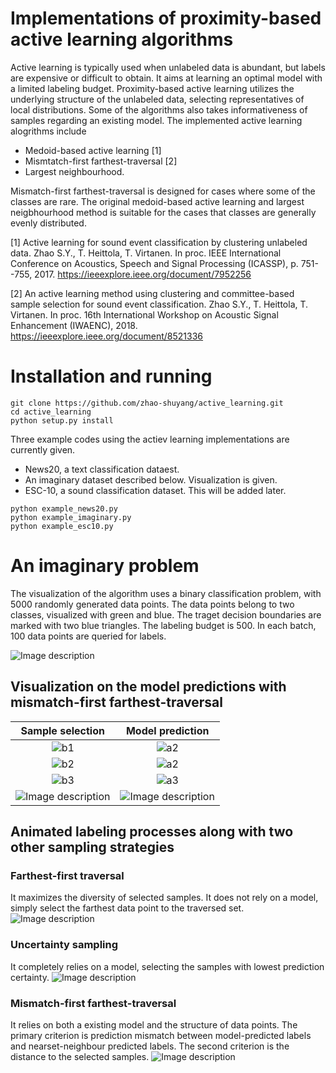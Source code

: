 # Implementations of proximity-based active learning algorithms
Active learning is typically used when unlabeled data is abundant, but labels are expensive or difficult to obtain. It aims at learning an optimal model with a limited labeling budget. Proximity-based active learning utilizes the underlying structure of the unlabeled data, selecting representatives of local 
distributions. Some of the algorithms also takes informativeness of samples regarding an existing model. The implemented active learning alogrithms include

- Medoid-based active learning [1]
- Mismtatch-first farthest-traversal [2]
- Largest neighbourhood. 

Mismatch-first farthest-traversal is designed for cases where some of the classes are rare. The original medoid-based active learning and largest neigbhourhood method is suitable for the cases that classes are generally evenly distributed.


[1] Active learning for sound event classification by clustering unlabeled data. Zhao S.Y., T. Heittola, T. Virtanen. In proc. IEEE International Conference on Acoustics, Speech and Signal Processing (ICASSP), p. 751--755, 2017. https://ieeexplore.ieee.org/document/7952256

[2] An active learning method using clustering and committee-based sample selection for sound event classification. Zhao S.Y., T. Heittola, T. Virtanen. In proc. 16th International Workshop on Acoustic Signal Enhancement (IWAENC), 2018. https://ieeexplore.ieee.org/document/8521336

# Installation and running
~~~
git clone https://github.com/zhao-shuyang/active_learning.git
cd active_learning
python setup.py install
~~~

Three example codes using the actiev learning implementations are currently given. 

- News20, a text classification dataest. 
- An imaginary dataset described below. Visualization is given.
- ESC-10, a sound classification dataset. This will be added later.

~~~
python example_news20.py
python example_imaginary.py
python example_esc10.py
~~~

# An imaginary problem
The visualization of the algorithm uses a binary classification problem, with 5000 randomly generated data points. The data points belong to two classes, visualized with green and blue. The traget decision boundaries are marked with two blue triangles. The labeling budget is 500. In each batch, 100 data points are queried for labels.

![Image description](http://zsy.fi/static/active/MFFT/training_set.png)


## Visualization on the model predictions with mismatch-first farthest-traversal
Sample selection             |  Model prediction
:-------------------------:|:-------------------------:
![b1](http://zsy.fi/static/active/MFFT/b1.png) | ![a2](http://zsy.fi/static/active/MFFT/a2.png)
![b2](http://zsy.fi/static/active/MFFT/b2.png)| ![a2](http://zsy.fi/static/active/MFFT/a3.png)
![b3](http://zsy.fi/static/active/MFFT/b3.png)| ![a3](http://zsy.fi/static/active/MFFT/a4.png)
![Image description](http://zsy.fi/static/active/MFFT/b4.png)| ![Image description](http://zsy.fi/static/active/MFFT/a5.png)



## Animated labeling processes along with two other sampling strategies

### Farthest-first traversal
It maximizes the diversity of selected samples. It does not rely on a model, simply select the farthest data point to the traversed set.
![Image description](http://zsy.fi/static/active/FF/FF.gif)

### Uncertainty sampling
It completely relies on a model, selecting the samples with lowest prediction certainty.
![Image description](http://zsy.fi/static/active/Uncertainty/uncertainty.gif)


### Mismatch-first farthest-traversal
It relies on both a existing model and the structure of data points. The primary criterion is prediction mismatch between model-predicted labels and nearset-neighbour predicted labels. The second criterion is the distance to the selected samples.
![Image description](http://zsy.fi/static/active/MFFT/MFFT.gif)

